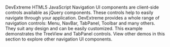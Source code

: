 DevExtreme HTML5 JavaScript Navigation UI components are client-side controls available as jQuery components. These controls help to easily navigate through your application. DevExtreme provides a whole range of navigation controls: Menu, NavBar, TabPanel, Toolbar and many others. They suit any design and can be easily customized. This example demonstrates the TreeView and TabPanel controls. View other demos in this section to explore other navigation UI components.